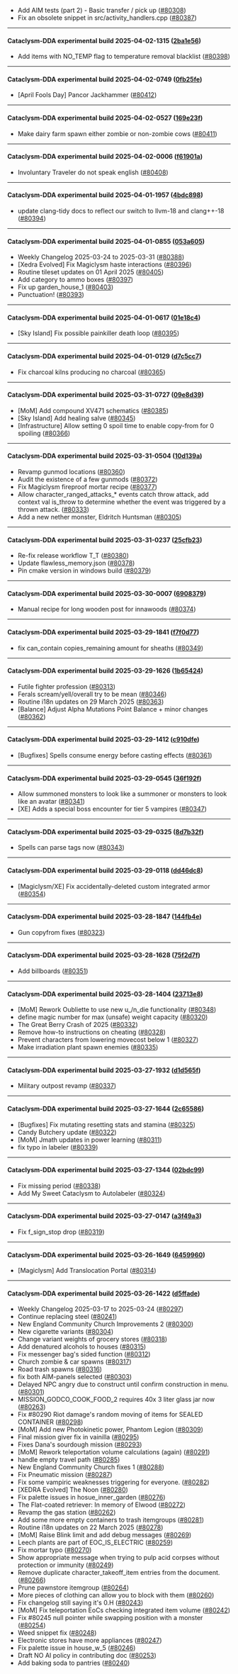 * Add AIM tests (part 2) - Basic transfer / pick up ([#80308](https://github.com/CleverRaven/Cataclysm-DDA/pull/80308))
* Fix an obsolete snippet in src/activity_handlers.cpp ([#80387](https://github.com/CleverRaven/Cataclysm-DDA/pull/80387))

---

#### Cataclysm-DDA experimental build 2025-04-02-1315 ([2ba1e56](https://github.com/CleverRaven/Cataclysm-DDA/releases/tag/cdda-experimental-2025-04-02-1315))

* Add items with NO_TEMP flag to temperature removal blacklist ([#80398](https://github.com/CleverRaven/Cataclysm-DDA/pull/80398))

---

#### Cataclysm-DDA experimental build 2025-04-02-0749 ([0fb25fe](https://github.com/CleverRaven/Cataclysm-DDA/releases/tag/cdda-experimental-2025-04-02-0749))

* [April Fools Day] Pancor Jackhammer ([#80412](https://github.com/CleverRaven/Cataclysm-DDA/pull/80412))

---

#### Cataclysm-DDA experimental build 2025-04-02-0527 ([169e23f](https://github.com/CleverRaven/Cataclysm-DDA/releases/tag/cdda-experimental-2025-04-02-0527))

* Make dairy farm spawn either zombie or non-zombie cows ([#80411](https://github.com/CleverRaven/Cataclysm-DDA/pull/80411))

---

#### Cataclysm-DDA experimental build 2025-04-02-0006 ([f61901a](https://github.com/CleverRaven/Cataclysm-DDA/releases/tag/cdda-experimental-2025-04-02-0006))

* Involuntary Traveler do not speak english ([#80408](https://github.com/CleverRaven/Cataclysm-DDA/pull/80408))

---

#### Cataclysm-DDA experimental build 2025-04-01-1957 ([4bdc898](https://github.com/CleverRaven/Cataclysm-DDA/releases/tag/cdda-experimental-2025-04-01-1957))

* update clang-tidy docs to reflect our switch to llvm-18 and clang++-18 ([#80394](https://github.com/CleverRaven/Cataclysm-DDA/pull/80394))

---

#### Cataclysm-DDA experimental build 2025-04-01-0855 ([053a605](https://github.com/CleverRaven/Cataclysm-DDA/releases/tag/cdda-experimental-2025-04-01-0855))

* Weekly Changelog 2025-03-24 to 2025-03-31 ([#80388](https://github.com/CleverRaven/Cataclysm-DDA/pull/80388))
* [Xedra Evolved] Fix Magiclysm haste interactions ([#80396](https://github.com/CleverRaven/Cataclysm-DDA/pull/80396))
* Routine tileset updates on 01 April 2025 ([#80405](https://github.com/CleverRaven/Cataclysm-DDA/pull/80405))
* Add category to ammo boxes ([#80397](https://github.com/CleverRaven/Cataclysm-DDA/pull/80397))
* Fix up garden_house_1 ([#80403](https://github.com/CleverRaven/Cataclysm-DDA/pull/80403))
* Punctuation! ([#80393](https://github.com/CleverRaven/Cataclysm-DDA/pull/80393))

---

#### Cataclysm-DDA experimental build 2025-04-01-0617 ([01e18c4](https://github.com/CleverRaven/Cataclysm-DDA/releases/tag/cdda-experimental-2025-04-01-0617))

* [Sky Island] Fix possible painkiller death loop ([#80395](https://github.com/CleverRaven/Cataclysm-DDA/pull/80395))

---

#### Cataclysm-DDA experimental build 2025-04-01-0129 ([d7c5cc7](https://github.com/CleverRaven/Cataclysm-DDA/releases/tag/cdda-experimental-2025-04-01-0129))

* Fix charcoal kilns producing no charcoal ([#80365](https://github.com/CleverRaven/Cataclysm-DDA/pull/80365))

---

#### Cataclysm-DDA experimental build 2025-03-31-0727 ([09e8d39](https://github.com/CleverRaven/Cataclysm-DDA/releases/tag/cdda-experimental-2025-03-31-0727))

* [MoM] Add compound XV471 schematics ([#80385](https://github.com/CleverRaven/Cataclysm-DDA/pull/80385))
* [Sky Island] Add healing salve ([#80345](https://github.com/CleverRaven/Cataclysm-DDA/pull/80345))
* [Infrastructure] Allow setting 0 spoil time to enable copy-from for 0 spoiling ([#80366](https://github.com/CleverRaven/Cataclysm-DDA/pull/80366))

---

#### Cataclysm-DDA experimental build 2025-03-31-0504 ([10d139a](https://github.com/CleverRaven/Cataclysm-DDA/releases/tag/cdda-experimental-2025-03-31-0504))

* Revamp gunmod locations ([#80360](https://github.com/CleverRaven/Cataclysm-DDA/pull/80360))
* Audit the existence of a few gunmods ([#80372](https://github.com/CleverRaven/Cataclysm-DDA/pull/80372))
* Fix Magiclysm fireproof mortar recipe ([#80377](https://github.com/CleverRaven/Cataclysm-DDA/pull/80377))
* Allow character_ranged_attacks_* events catch throw attack, add context val is_throw to determine whether the event was triggered by a thrown attack. ([#80333](https://github.com/CleverRaven/Cataclysm-DDA/pull/80333))
* Add a new nether monster, Eldritch Huntsman ([#80305](https://github.com/CleverRaven/Cataclysm-DDA/pull/80305))

---

#### Cataclysm-DDA experimental build 2025-03-31-0237 ([25cfb23](https://github.com/CleverRaven/Cataclysm-DDA/releases/tag/cdda-experimental-2025-03-31-0237))

* Re-fix release workflow T_T ([#80380](https://github.com/CleverRaven/Cataclysm-DDA/pull/80380))
* Update flawless_memory.json ([#80378](https://github.com/CleverRaven/Cataclysm-DDA/pull/80378))
* Pin cmake version in windows build ([#80379](https://github.com/CleverRaven/Cataclysm-DDA/pull/80379))

---

#### Cataclysm-DDA experimental build 2025-03-30-0007 ([6908379](https://github.com/CleverRaven/Cataclysm-DDA/releases/tag/cdda-experimental-2025-03-30-0007))

* Manual recipe for long wooden post for innawoods ([#80374](https://github.com/CleverRaven/Cataclysm-DDA/pull/80374))

---

#### Cataclysm-DDA experimental build 2025-03-29-1841 ([f7f0d77](https://github.com/CleverRaven/Cataclysm-DDA/releases/tag/cdda-experimental-2025-03-29-1841))

* fix can_contain copies_remaining amount for sheaths ([#80349](https://github.com/CleverRaven/Cataclysm-DDA/pull/80349))

---

#### Cataclysm-DDA experimental build 2025-03-29-1626 ([1b65424](https://github.com/CleverRaven/Cataclysm-DDA/releases/tag/cdda-experimental-2025-03-29-1626))

* Futile fighter profession ([#80313](https://github.com/CleverRaven/Cataclysm-DDA/pull/80313))
* Ferals scream/yell/overall try to be mean ([#80346](https://github.com/CleverRaven/Cataclysm-DDA/pull/80346))
* Routine i18n updates on 29 March 2025 ([#80363](https://github.com/CleverRaven/Cataclysm-DDA/pull/80363))
* [Balance] Adjust Alpha Mutations Point Balance + minor changes ([#80362](https://github.com/CleverRaven/Cataclysm-DDA/pull/80362))

---

#### Cataclysm-DDA experimental build 2025-03-29-1412 ([c910dfe](https://github.com/CleverRaven/Cataclysm-DDA/releases/tag/cdda-experimental-2025-03-29-1412))

* [Bugfixes] Spells consume energy before casting effects ([#80361](https://github.com/CleverRaven/Cataclysm-DDA/pull/80361))

---

#### Cataclysm-DDA experimental build 2025-03-29-0545 ([36f192f](https://github.com/CleverRaven/Cataclysm-DDA/releases/tag/cdda-experimental-2025-03-29-0545))

* Allow summoned monsters to look like a summoner or monsters to look like an avatar ([#80341](https://github.com/CleverRaven/Cataclysm-DDA/pull/80341))
* [XE] Adds a special boss encounter for tier 5 vampires ([#80347](https://github.com/CleverRaven/Cataclysm-DDA/pull/80347))

---

#### Cataclysm-DDA experimental build 2025-03-29-0325 ([8d7b32f](https://github.com/CleverRaven/Cataclysm-DDA/releases/tag/cdda-experimental-2025-03-29-0325))

* Spells can parse tags now ([#80343](https://github.com/CleverRaven/Cataclysm-DDA/pull/80343))

---

#### Cataclysm-DDA experimental build 2025-03-29-0118 ([dd46dc8](https://github.com/CleverRaven/Cataclysm-DDA/releases/tag/cdda-experimental-2025-03-29-0118))

* [Magiclysm/XE] Fix accidentally-deleted custom integrated armor ([#80354](https://github.com/CleverRaven/Cataclysm-DDA/pull/80354))

---

#### Cataclysm-DDA experimental build 2025-03-28-1847 ([144fb4e](https://github.com/CleverRaven/Cataclysm-DDA/releases/tag/cdda-experimental-2025-03-28-1847))

* Gun copyfrom fixes ([#80323](https://github.com/CleverRaven/Cataclysm-DDA/pull/80323))

---

#### Cataclysm-DDA experimental build 2025-03-28-1628 ([75f2d7f](https://github.com/CleverRaven/Cataclysm-DDA/releases/tag/cdda-experimental-2025-03-28-1628))

* Add billboards ([#80351](https://github.com/CleverRaven/Cataclysm-DDA/pull/80351))

---

#### Cataclysm-DDA experimental build 2025-03-28-1404 ([23713e8](https://github.com/CleverRaven/Cataclysm-DDA/releases/tag/cdda-experimental-2025-03-28-1404))

* [MoM] Rework Oubliette to use new u_/n_die functionality ([#80348](https://github.com/CleverRaven/Cataclysm-DDA/pull/80348))
* define magic number for max (unsafe) weight capacity ([#80320](https://github.com/CleverRaven/Cataclysm-DDA/pull/80320))
* The Great Berry Crash of 2025 ([#80332](https://github.com/CleverRaven/Cataclysm-DDA/pull/80332))
* Remove how-to instructions on cheating ([#80328](https://github.com/CleverRaven/Cataclysm-DDA/pull/80328))
* Prevent characters from lowering movecost below 1 ([#80327](https://github.com/CleverRaven/Cataclysm-DDA/pull/80327))
* Make irradiation plant spawn enemies ([#80335](https://github.com/CleverRaven/Cataclysm-DDA/pull/80335))

---

#### Cataclysm-DDA experimental build 2025-03-27-1932 ([d1d565f](https://github.com/CleverRaven/Cataclysm-DDA/releases/tag/cdda-experimental-2025-03-27-1932))

* Military outpost revamp ([#80337](https://github.com/CleverRaven/Cataclysm-DDA/pull/80337))

---

#### Cataclysm-DDA experimental build 2025-03-27-1644 ([2c65586](https://github.com/CleverRaven/Cataclysm-DDA/releases/tag/cdda-experimental-2025-03-27-1644))

* [Bugfixes] Fix mutating resetting stats and stamina ([#80325](https://github.com/CleverRaven/Cataclysm-DDA/pull/80325))
* Candy Butchery update ([#80322](https://github.com/CleverRaven/Cataclysm-DDA/pull/80322))
* [MoM] Jmath updates in power learning ([#80311](https://github.com/CleverRaven/Cataclysm-DDA/pull/80311))
* fix typo in labeler ([#80339](https://github.com/CleverRaven/Cataclysm-DDA/pull/80339))

---

#### Cataclysm-DDA experimental build 2025-03-27-1344 ([02bdc99](https://github.com/CleverRaven/Cataclysm-DDA/releases/tag/cdda-experimental-2025-03-27-1344))

* Fix missing period ([#80338](https://github.com/CleverRaven/Cataclysm-DDA/pull/80338))
* Add My Sweet Cataclysm to Autolabeler ([#80324](https://github.com/CleverRaven/Cataclysm-DDA/pull/80324))

---

#### Cataclysm-DDA experimental build 2025-03-27-0147 ([a3f49a3](https://github.com/CleverRaven/Cataclysm-DDA/releases/tag/cdda-experimental-2025-03-27-0147))

* Fix f_sign_stop drop ([#80319](https://github.com/CleverRaven/Cataclysm-DDA/pull/80319))

---

#### Cataclysm-DDA experimental build 2025-03-26-1649 ([6459960](https://github.com/CleverRaven/Cataclysm-DDA/releases/tag/cdda-experimental-2025-03-26-1649))

* [Magiclysm] Add Translocation Portal ([#80314](https://github.com/CleverRaven/Cataclysm-DDA/pull/80314))

---

#### Cataclysm-DDA experimental build 2025-03-26-1422 ([d5ffade](https://github.com/CleverRaven/Cataclysm-DDA/releases/tag/cdda-experimental-2025-03-26-1422))

* Weekly Changelog 2025-03-17 to 2025-03-24 ([#80297](https://github.com/CleverRaven/Cataclysm-DDA/pull/80297))
* Continue replacing steel ([#80241](https://github.com/CleverRaven/Cataclysm-DDA/pull/80241))
* New England Community Church Improvements 2 ([#80300](https://github.com/CleverRaven/Cataclysm-DDA/pull/80300))
* New cigarette variants ([#80304](https://github.com/CleverRaven/Cataclysm-DDA/pull/80304))
* Change variant weights of grocery stores ([#80318](https://github.com/CleverRaven/Cataclysm-DDA/pull/80318))
* Add denatured alcohols to houses ([#80315](https://github.com/CleverRaven/Cataclysm-DDA/pull/80315))
* Fix messenger bag's sided function  ([#80312](https://github.com/CleverRaven/Cataclysm-DDA/pull/80312))
* Church zombie & car spawns ([#80317](https://github.com/CleverRaven/Cataclysm-DDA/pull/80317))
* Road trash spawns ([#80316](https://github.com/CleverRaven/Cataclysm-DDA/pull/80316))
* fix both AIM-panels selected ([#80303](https://github.com/CleverRaven/Cataclysm-DDA/pull/80303))
* Delayed NPC angry due to construct until confirm construction in menu. ([#80301](https://github.com/CleverRaven/Cataclysm-DDA/pull/80301))
* MISSION_GODCO_COOK_FOOD_2 requires 40x 3 liter glass jar now ([#80263](https://github.com/CleverRaven/Cataclysm-DDA/pull/80263))
* Fix #80290 Riot damage's random moving of items for SEALED CONTAINER ([#80298](https://github.com/CleverRaven/Cataclysm-DDA/pull/80298))
*  [MoM] Add new Photokinetic power, Phantom Legion ([#80309](https://github.com/CleverRaven/Cataclysm-DDA/pull/80309))
* Final mission giver fix in vainilla ([#80295](https://github.com/CleverRaven/Cataclysm-DDA/pull/80295))
* Fixes Dana's sourdough mission ([#80293](https://github.com/CleverRaven/Cataclysm-DDA/pull/80293))
* [MoM] Rework teleportation volume calculations (again) ([#80291](https://github.com/CleverRaven/Cataclysm-DDA/pull/80291))
* handle empty travel path ([#80285](https://github.com/CleverRaven/Cataclysm-DDA/pull/80285))
* New England Community Church fixes 1 ([#80288](https://github.com/CleverRaven/Cataclysm-DDA/pull/80288))
* Fix Pneumatic mission ([#80287](https://github.com/CleverRaven/Cataclysm-DDA/pull/80287))
* Fix some vampiric weaknesses triggering for everyone. ([#80282](https://github.com/CleverRaven/Cataclysm-DDA/pull/80282))
* [XEDRA Evolved] The Noon ([#80280](https://github.com/CleverRaven/Cataclysm-DDA/pull/80280))
* Fix palette issues in hosue_inner_garden ([#80276](https://github.com/CleverRaven/Cataclysm-DDA/pull/80276))
* The Flat-coated retriever: In memory of Elwood ([#80272](https://github.com/CleverRaven/Cataclysm-DDA/pull/80272))
* Revamp the gas station ([#80262](https://github.com/CleverRaven/Cataclysm-DDA/pull/80262))
* Add some more empty containers to trash itemgroups ([#80281](https://github.com/CleverRaven/Cataclysm-DDA/pull/80281))
* Routine i18n updates on 22 March 2025 ([#80278](https://github.com/CleverRaven/Cataclysm-DDA/pull/80278))
* [MoM] Raise Blink limit and add debug messages ([#80269](https://github.com/CleverRaven/Cataclysm-DDA/pull/80269))
* Leech plants are part of EOC_IS_ELECTRIC ([#80259](https://github.com/CleverRaven/Cataclysm-DDA/pull/80259))
* Fix mortar typo ([#80270](https://github.com/CleverRaven/Cataclysm-DDA/pull/80270))
* Show appropriate message when trying to pulp acid corpses without protection or immunity ([#80249](https://github.com/CleverRaven/Cataclysm-DDA/pull/80249))
* Remove duplicate character_takeoff_item entries from the document. ([#80266](https://github.com/CleverRaven/Cataclysm-DDA/pull/80266))
* Prune pawnstore itemgroup ([#80264](https://github.com/CleverRaven/Cataclysm-DDA/pull/80264))
* More pieces of clothing can allow you to block with them ([#80260](https://github.com/CleverRaven/Cataclysm-DDA/pull/80260))
* Fix changelog still saying it's 0.H ([#80243](https://github.com/CleverRaven/Cataclysm-DDA/pull/80243))
* [MoM] Fix teleportation EoCs checking integrated item volume ([#80242](https://github.com/CleverRaven/Cataclysm-DDA/pull/80242))
* Fix #80245 null pointer while swapping position with a monster ([#80254](https://github.com/CleverRaven/Cataclysm-DDA/pull/80254))
* Weed snippet fix ([#80248](https://github.com/CleverRaven/Cataclysm-DDA/pull/80248))
* Electronic stores have more appliances ([#80247](https://github.com/CleverRaven/Cataclysm-DDA/pull/80247))
* Fix palette issue in house_w_5 ([#80246](https://github.com/CleverRaven/Cataclysm-DDA/pull/80246))
* Draft NO AI policy in contributing doc ([#80253](https://github.com/CleverRaven/Cataclysm-DDA/pull/80253))
* Add baking soda to pantries ([#80240](https://github.com/CleverRaven/Cataclysm-DDA/pull/80240))

